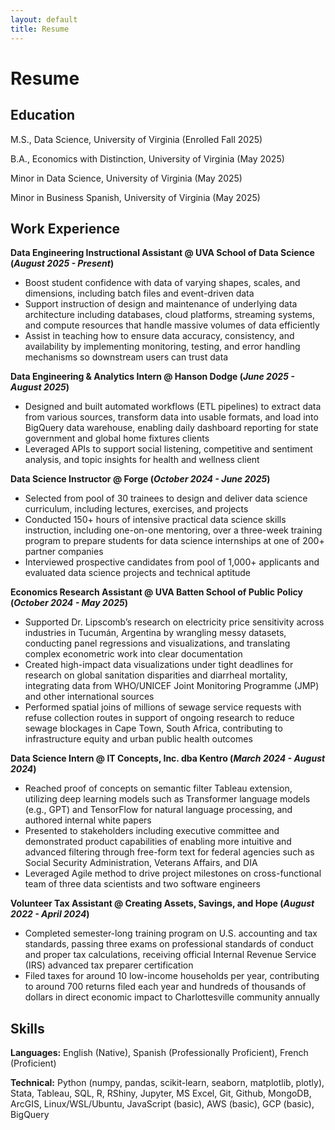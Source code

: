```yaml
---
layout: default
title: Resume
---
```


# Resume

## Education
M.S., Data Science, University of Virginia (Enrolled Fall 2025)	 			        		

B.A., Economics with Distinction, University of Virginia (May 2025)

Minor in Data Science, University of Virginia (May 2025)

Minor in Business Spanish, University of Virginia (May 2025)


## Work Experience
**Data Engineering Instructional Assistant @ UVA School of Data Science (_August 2025 - Present_)**
- Boost student confidence with data of varying shapes, scales, and dimensions, including batch files and event-driven data
- Support instruction of design and maintenance of underlying data architecture including databases, cloud platforms, streaming systems, and compute resources that handle massive volumes of data efficiently
- Assist in teaching how to ensure data accuracy, consistency, and availability by implementing monitoring, testing, and error handling mechanisms so downstream users can trust data 

**Data Engineering & Analytics Intern @ Hanson Dodge (_June 2025 - August 2025_)**
- Designed and built automated workflows (ETL pipelines) to extract data from various sources, transform data into usable formats, and load into BigQuery data warehouse, enabling daily dashboard reporting for state government and global home fixtures clients
- Leveraged APIs to support social listening, competitive and sentiment analysis, and topic insights for health and wellness client

**Data Science Instructor @ Forge (_October 2024 - June 2025_)**
- Selected from pool of 30 trainees to design and deliver data science curriculum, including lectures, exercises, and projects
- Conducted 150+ hours of intensive practical data science skills instruction, including one-on-one mentoring, over a three-week training program to prepare students for data science internships at one of 200+ partner companies
- Interviewed prospective candidates from pool of 1,000+ applicants and evaluated data science projects and technical aptitude

**Economics Research Assistant @ UVA Batten School of Public Policy (_October 2024 - May 2025_)**
- Supported Dr. Lipscomb’s research on electricity price sensitivity across industries in Tucumán, Argentina by wrangling messy datasets, conducting panel regressions and visualizations, and translating complex econometric work into clear documentation
- Created high-impact data visualizations under tight deadlines for research on global sanitation disparities and diarrheal mortality, integrating data from WHO/UNICEF Joint Monitoring Programme (JMP) and other international sources
- Performed spatial joins of millions of sewage service requests with refuse collection routes in support of ongoing research to reduce sewage blockages in Cape Town, South Africa, contributing to infrastructure equity and urban public health outcomes

**Data Science Intern @ IT Concepts, Inc. dba Kentro (_March 2024 - August 2024_)**
- Reached proof of concepts on semantic filter Tableau extension, utilizing deep learning models such as Transformer language models (e.g., GPT) and TensorFlow for natural language processing, and authored internal white papers
- Presented to stakeholders including executive committee and demonstrated product capabilities of enabling more intuitive and advanced filtering through free-form text for federal agencies such as Social Security Administration, Veterans Affairs, and DIA
- Leveraged Agile method to drive project milestones on cross-functional team of three data scientists and two software engineers

**Volunteer Tax Assistant @ Creating Assets, Savings, and Hope (_August 2022 - April 2024_)**
- Completed semester-long training program on U.S. accounting and tax standards, passing three exams on professional standards of conduct and proper tax calculations, receiving official Internal Revenue Service (IRS) advanced tax preparer certification
- Filed taxes for around 10 low-income households per year, contributing to around 700 returns filed each year and hundreds of thousands of dollars in direct economic impact to Charlottesville community annually

## Skills
**Languages:** English (Native), Spanish (Professionally Proficient), French (Proficient)

**Technical:** Python (numpy, pandas, scikit-learn, seaborn, matplotlib, plotly), Stata, Tableau, SQL, R, RShiny, Jupyter, MS Excel, Git, Github, MongoDB, ArcGIS, Linux/WSL/Ubuntu, JavaScript (basic), AWS (basic),  GCP (basic), BigQuery


